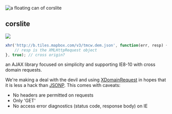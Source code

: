 ![a floating can of corslite](https://f.cloud.github.com/assets/83384/341733/2fc1dcb8-9d7a-11e2-8ad1-7961248920c3.png)

## corslite

[![](https://ci.testling.com/mapbox/corslite.png)](https://ci.testling.com/mapbox/corslite)

```js
xhr('http://b.tiles.mapbox.com/v3/tmcw.dem.json', function(err, resp) {
    // resp is the XMLHttpRequest object
}, true); // cross origin?
```

an AJAX library focused on simplicity and supporting IE8-10 with cross domain
requests.

We're making a deal with the devil and using [XDomainRequest](http://bit.ly/XTxZet)
in hopes that it is less a hack than [JSONP](http://en.wikipedia.org/wiki/JSONP).
This comes with caveats:

* No headers are permitted on requests
* Only 'GET'
* No access error diagnostics (status code, response body) on IE
